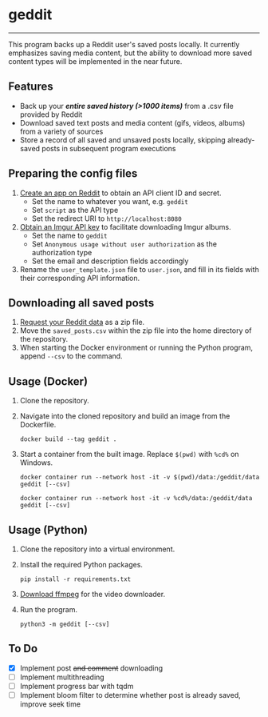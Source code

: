# geddit
---
This program backs up a Reddit user's saved posts locally. It currently emphasizes saving media content, but the ability to download more saved content types will be implemented in the near future.

## Features
* Back up your ***entire saved history (>1000 items)*** from a .csv file provided by Reddit
* Download saved text posts and media content (gifs, videos, albums) from a variety of sources
* Store a record of all saved and unsaved posts locally, skipping already-saved posts in subsequent program executions
## Preparing the config files
1. [Create an app on Reddit](https://www.reddit.com/prefs/apps) to obtain an API client ID and secret.
    - Set the name to whatever you want, e.g. `geddit`
    - Set `script` as the API type
    - Set the redirect URI to `http://localhost:8080`
2. [Obtain an Imgur API key](https://api.imgur.com/oauth2/addclient) to facilitate downloading Imgur albums.
    - Set the name to `geddit`
    - Set `Anonymous usage without user authorization` as the authorization type
    - Set the email and description fields accordingly
3. Rename the `user_template.json` file to `user.json`, and fill in its fields with their corresponding API information.

## Downloading all saved posts
1. [Request your Reddit data](https://www.reddit.com/settings/data-request) as a zip file.
2. Move the `saved_posts.csv` within the zip file into the home directory of the repository.
3. When starting the Docker environment or running the Python program, append `--csv` to the command.

## Usage (Docker)
1. Clone the repository.
2. Navigate into the cloned repository and build an image from the Dockerfile.

    ```
    docker build --tag geddit .
    ```

3. Start a container from the built image. Replace `$(pwd)` with `%cd%` on Windows.

    ```
    docker container run --network host -it -v $(pwd)/data:/geddit/data geddit [--csv]

    docker container run --network host -it -v %cd%/data:/geddit/data geddit [--csv]
    ```

## Usage (Python)
1. Clone the repository into a virtual environment.
2. Install the required Python packages.

    ```
    pip install -r requirements.txt
    ```

3. [Download ffmpeg](https://ffmpeg.org/download.html) for the video downloader.
4. Run the program.

    ```
    python3 -m geddit [--csv]
    ```

## To Do
- [x] Implement post ~~and comment~~ downloading
- [ ] Implement multithreading
- [ ] Implement progress bar with tqdm
- [ ] Implement bloom filter to determine whether post is already saved, improve seek time